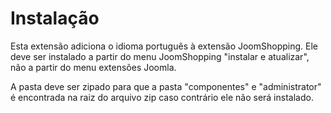 # Instalação
Esta extensão adiciona o idioma português à extensão JoomShopping. Ele deve ser instalado a partir do menu JoomShopping "instalar e atualizar", não a partir do menu extensões Joomla.

A pasta deve ser zipado para que a pasta "componentes" e "administrator" é encontrada na raiz do arquivo zip caso contrário ele não será instalado.
